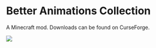 # Better Animations Collection

A Minecraft mod. Downloads can be found on CurseForge.

![](https://i.imgur.com/OVV5lXk.png)
